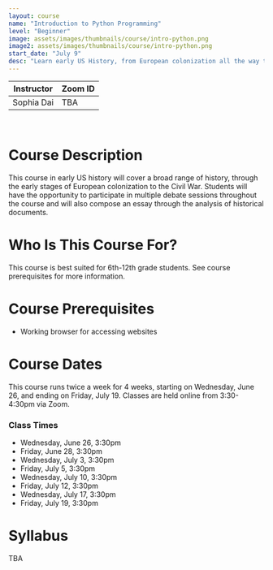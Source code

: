 ```yaml
---
layout: course
name: "Introduction to Python Programming"
level: "Beginner"
image: assets/images/thumbnails/course/intro-python.png
image2: assets/images/thumbnails/course/intro-python.png
start_date: "July 9"
desc: "Learn early US History, from European colonization all the way to the Civil War!"
---
```

<link rel="stylesheet" href="assets/css/table.css">
<table class="styled-table">
    <thead>
        <tr>
            <th>Instructor</th>
            <th>Zoom ID</th>
        </tr>
    </thead>
    <tbody>
        <tr>
            <td>Sophia Dai</td>
            <td>TBA</td>
        </tr>
    </tbody>
</table>
<br/>

# Course Description

This course in early US history will cover a broad range of history, through the early stages of European colonization to the Civil War. Students will have the opportunity to participate in multiple debate sessions throughout the course and will also compose an essay through the analysis of historical documents.

# Who Is This Course For?

This course is best suited for 6th-12th grade students. See course prerequisites for more information.

# Course Prerequisites

- Working browser for accessing websites

# Course Dates

This course runs twice a week for 4 weeks, starting on Wednesday, June 26, and ending on Friday, July 19. Classes are held online from 3:30-4:30pm via Zoom.

### Class Times

- Wednesday, June 26, 3:30pm
- Friday, June 28, 3:30pm
- Wednesday, July 3, 3:30pm
- Friday, July 5, 3:30pm
- Wednesday, July 10, 3:30pm
- Friday, July 12, 3:30pm
- Wednesday, July 17, 3:30pm
- Friday, July 19, 3:30pm

# Syllabus

TBA